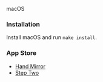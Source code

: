 macOS

### Installation
Install macOS and run `make install`.

### App Store
 - [Hand Mirror](https://apps.apple.com/us/app/hand-mirror/id1502839586?mt=12)
 - [Step Two](https://apps.apple.com/pl/app/step-two/id1448916662?l=pl&mt=12)
